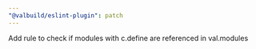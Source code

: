 ```yaml
---
"@valbuild/eslint-plugin": patch
---
```


Add rule to check if modules with c.define are referenced in val.modules
